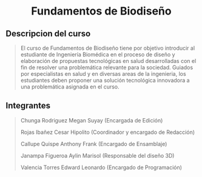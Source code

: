 # <p align="center"> Fundamentos de Biodiseño </p>

## Descripcion del curso

> El curso de Fundamentos de Biodiseño tiene por objetivo introducir al estudiante de Ingeniería Biomédica en el proceso de diseño y elaboración de propuestas tecnológicas en salud desarrolladas con el fin de resolver una problemática relevante para la sociedad. Guiados por especialistas en salud y en diversas areas de la ingenieria, los estudiantes deben proponer una solución tecnológica innovadora a una problemática asignada en el curso.
 
## Integrantes

> Chunga Rodriguez Megan Suyay (Encargada de Edición)
> 
> Rojas Ibañez Cesar Hipolito (Coordinador y encargado de Redacción)
> 
> Callupe Quispe Anthony Frank (Encargado de Ensamblaje)
> 
> Janampa Figueroa Aylin Marisol (Responsable del diseño 3D)
> 
> Valencia Torres Edward Leonardo (Encargado de Programación)
> 

